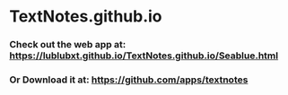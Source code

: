 # TextNotes.github.io

### Check out the web app at: https://lublubxt.github.io/TextNotes.github.io/Seablue.html

### Or Download it at: https://github.com/apps/textnotes

